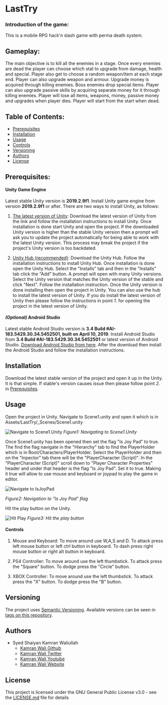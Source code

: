 # LastTry

### Introduction of the game:
This is a mobile RPG hack'n slash game with perma death system.

## Gameplay:
The main objective is to kill all the enemies in a stage. Once every enemies are dead the player can choose which stat to upgrade from damage, health and special. Player also get to choose a random weapon/item at each stage end. Player can also upgrade weapon and armour. Upgrade money is acquired through killing enemies. Boss enemies drop special items. Player can also upgrade passive skills by acquiring separate money for it through killing enemies. Player will lose all items, weapons, money, passive money and upgrades when player dies. Player will start from the start when dead.

## Table of Contents:
- [Prerequisites](#prerequisites)
- [Installation](#installation)
- [Usage](#usage)
- [Controls](#controls)
- [Versioning](#versioning)
- [Authors](#authors)
- [License](#license)

## Prerequisites:
#### Unity Game Engine
Latest stable Unity version is **2019.2.9f1**. Install Unity game engine from version **2019.2.9f1** or after. There are two ways to install Unity, as follows:

1. [The latest version of Unity](https://store.unity.com/download-nuo): Download the latest version of Unity from the link and follow the installation instructions to install Unity. Once installation is done start Unity and open the project. If the downloaded Unity version is higher than the stable Unity version then a prompt will ask you to update the project automatically for being able to work with the latest Unity version. This process may break the project if the project's Unity version is too backdated.

2. [Unity Hub (recommended)](https://store.unity.com/download?ref=personal): Download the Unity Hub. Follow the installation instructions to install Unity Hub. Once installation is done open the Unity Hub. Select the "Installs" tab and then in the "Installs" tab click the "Add" button. A prompt will open with many Unity versions. Select the Unity version that matches the Unity version of the stable and click "Next". Follow the installation instruction. Once the Unity version is done installing then open the project in Unity. You can also use the hub to install the latest version of Unity. If you do install the latest version of Unity then please follow the instructions in point *1.* for opening the project in the latest version of Unity.

#### *(Optional)* Android Studio
Latest stable Android Studio version is **3.4 Build #AI-183.5429.30.34.5452501, built on April 10, 2019**. Install Android Studio from **3.4 Build #AI-183.5429.30.34.5452501** or latest version of Android Studio. [Download Android Studio from here](https://developer.android.com/studio). After the download then install the Android Studio and follow the installation instructions.

## Installation
Download the latest stable version of the project and open it up in the Unity. It is that simple. If stable's version causes issue then please follow point *2.* in [Prerequisites](#prerequisites).

## Usage
Open the project in Unity. Navigate to Scene1.unity and open it which is in Assets/LastTry/\_Scenes/Scene1.unity

![Navigate to Scene1.Unity](https://i.imgur.com/7sBWzhg.png)
*Figure1: Navigating to Scene1.Unity*

Once Scene1.unity has been opened then set the flag "Is Joy Pad" to true. The find the flag navigate in the "Hierarchy" tab to find the PlayerHolder which is in Root/Characters/PlayerHolder. Select the PlayerHolder and then on the "Inpector" tab there will be the "PlayerCharacter (Script)". In the "PlayerCharacter (Script)" scroll down to "Player Character Properties" header and under that header is the flag "Is Joy Pad". Set it to true. Making it true will allow to use mouse and keyboard or joypad to play the game in editor.

![Navigate to IsJoyPad](https://i.imgur.com/6s0Scwt.png)

*Figure2: Navigation to "Is Joy Pad" flag*

Hit the play button on the Unity.

![Hit Play](https://i.imgur.com/XcsUXse.png)
*Figure3: Hit the play button*

#### Controls
1. Mouse and Keyboard: To move around use W,A,S and D. To attack press left mouse button or left ctrl button in keyboard. To dash press right mouse button or right alt button in keyboard.

2. PS4 Controller: To move around use the left thumbstick. To attack press the "Square" button. To dodge press the "Circle" button.

3. XBOX Controller: To move around use the left thumbstick. To attack press the "X" button. To dodge press the "B" button.

## Versioning
The project uses [Semantic Versioning](https://semver.org/). Available versions can be seen in [tags on this repository](https://github.com/deadlykam/LastTry/releases).

## Authors
- Syed Shaiyan Kamran Waliullah 
  - [Kamran Wali Github](https://github.com/deadlykam)
  - [Kamran Wali Twitter](https://twitter.com/KamranWaliDev)
  - [Kamran Wali Youtube](https://www.youtube.com/channel/UCkm-BgvswLViigPWrMo8pjg)
  - [Kamran Wali Website](https://deadlykam.github.io/)

## License
This project is licensed under the GNU General Public License v3.0 - see the [LICENSE.md](LICENSE) file for details
